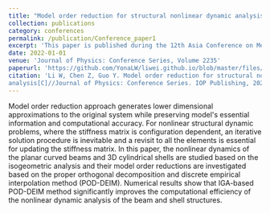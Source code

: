 ```yaml
---
title: "Model order reduction for structural nonlinear dynamic analysis based on Isogeometric analysis"
collection: publications
category: conferences
permalink: /publication/Conference_paper1
excerpt: 'This paper is published during the 12th Asia Conference on Mechanical and Aerospace Engineering (ACMAE 2021) 29/12/2021-31/12/2021 Online'
date: 2022-01-01
venue: 'Journal of Physics: Conference Series, Volume 2235'
paperurl: 'https://github.com/YonaLW/liwei.github.io/blob/master/files/Conference_paper1.pdf'
citation: 'Li W, Chen Z, Guo Y. Model order reduction for structural nonlinear dynamic analysis based on Isogeometric 
analysis[C]//Journal of Physics: Conference Series. IOP Publishing, 2022, 2235(1): 012073'
---
```


Model order reduction approach generates lower dimensional approximations to the original system while preserving model's essential information and computational accuracy. For nonlinear structural dynamic problems, where the stiffness matrix is configuration dependent, an iterative solution procedure is inevitable and a revisit to all the elements is essential for updating the stiffness matrix. In this paper, the nonlinear dynamics of the planar curved beams and 3D cylindrical shells are studied based on the isogeometric analysis and their model order reductions are investigated based on the proper orthogonal decomposition and discrete empirical interpolation method (POD-DEIM). Numerical results show that IGA-based POD-DEIM method significantly improves the computational efficiency of the nonlinear dynamic analysis of the beam and shell structures.
